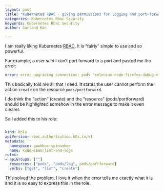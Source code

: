 ```yaml
---
layout: post
title: "Kubernetes RBAC - giving permissions for logging and port-forwarding"
categories: Kubernetes Rbac Security
keywords: Kubernetes Rbac Security
author: Garland Kan

---
```


I am really liking Kubernetes [RBAC][rbac]. It is “fairly” simple to use and so powerful.

For example, a user said I can’t port forward to a port and pasted me the error:


``` yaml
error: error upgrading connection: pods "selenium-node-firefox-debug-mtw7r" is forbidden: User "john" cannot create pods/portforward in the namespace "app1"
``` 


This basically told me all that I need. It states the user cannot perform the action `create` on the resource `pods/portforward`.


I do think the “action” (create) and the “resource” (pods/portforward) should be highlighted somehow in the error message to make it even clearer.


So I added this to his role:


``` yaml

kind: Role
apiVersion: rbac.authorization.k8s.io/v1
metadata:
  namespace: gawkbox-spinnaker
  name: kube-saas:list-and-logs
rules:
- apiGroups: [""]
  resources: ["pods", "pods/log", pods/portforward]
  verbs: ["get", "list", "create"]

```


This solved the problem. I love it when the error tells me exactly what it is and it is so easy to express this in the role.


[rbac]: https://kubernetes.io/docs/reference/access-authn-authz/rbac/